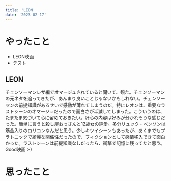 ```yaml
---
title: 'LEON'
date: '2023-02-17'
---
```


# やったこと

- LEON映画
- テスト

## LEON


チェンソーマンレザ編でオマージュされていると聞いて、観た。チェンソーマンの元ネタを追ってきたが、あんまり良いことじゃないかもしれない。チェンソーマンの前提知識があるせいで感動が薄れてしまうのだ。特にレオンは、重要なラストシーンのオマージュだったので面白さが半減してしまった。こういうのは、たまたま気づいて心に留めておきたい。肝心の内容は好みが分かれそうな感じだった。簡単に言うと殺し屋おっさんと12歳女の純愛。多分リュック・ベンソンは筋金入りのロリコンなんだと思う。少しキツイシーンもあったが、あくまでもプラトニックで綺麗な関係性だったので、フィクションとして感情移入できて面白かった。ラストシーンは前提知識なしだったら、衝撃で記憶に残ってたと思う。Good映画 :-)


# 思ったこと


